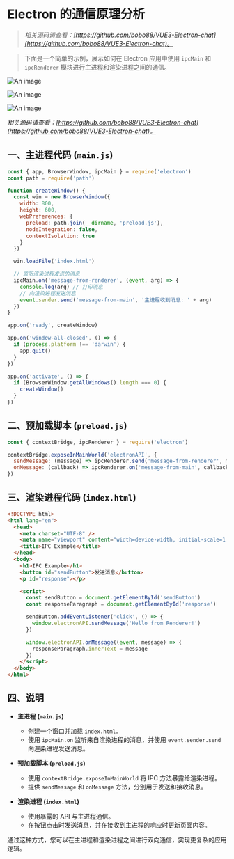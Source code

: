 # Electron 的通信原理分析

> _相关源码请查看：[https://github.com/bobo88/VUE3-Electron-chat](https://github.com/bobo88/VUE3-Electron-chat)。_

> 下面是一个简单的示例，展示如何在 Electron 应用中使用 `ipcMain` 和 `ipcRenderer` 模块进行主进程和渲染进程之间的通信。

![An image](/images/mp/electron-msg-1.png)

![An image](/images/mp/electron-msg-2.png)

![An image](/images/mp/electron-msg-3.png)

_相关源码请查看：[https://github.com/bobo88/VUE3-Electron-chat](https://github.com/bobo88/VUE3-Electron-chat)。_

## 一、主进程代码 (`main.js`)

```javascript
const { app, BrowserWindow, ipcMain } = require('electron')
const path = require('path')

function createWindow() {
  const win = new BrowserWindow({
    width: 800,
    height: 600,
    webPreferences: {
      preload: path.join(__dirname, 'preload.js'),
      nodeIntegration: false,
      contextIsolation: true
    }
  })

  win.loadFile('index.html')

  // 监听渲染进程发送的消息
  ipcMain.on('message-from-renderer', (event, arg) => {
    console.log(arg) // 打印消息
    // 向渲染进程发送消息
    event.sender.send('message-from-main', '主进程收到消息: ' + arg)
  })
}

app.on('ready', createWindow)

app.on('window-all-closed', () => {
  if (process.platform !== 'darwin') {
    app.quit()
  }
})

app.on('activate', () => {
  if (BrowserWindow.getAllWindows().length === 0) {
    createWindow()
  }
})
```

## 二、预加载脚本 (`preload.js`)

```javascript
const { contextBridge, ipcRenderer } = require('electron')

contextBridge.exposeInMainWorld('electronAPI', {
  sendMessage: (message) => ipcRenderer.send('message-from-renderer', message),
  onMessage: (callback) => ipcRenderer.on('message-from-main', callback)
})
```

## 三、渲染进程代码 (`index.html`)

```html
<!DOCTYPE html>
<html lang="en">
  <head>
    <meta charset="UTF-8" />
    <meta name="viewport" content="width=device-width, initial-scale=1.0" />
    <title>IPC Example</title>
  </head>
  <body>
    <h1>IPC Example</h1>
    <button id="sendButton">发送消息</button>
    <p id="response"></p>

    <script>
      const sendButton = document.getElementById('sendButton')
      const responseParagraph = document.getElementById('response')

      sendButton.addEventListener('click', () => {
        window.electronAPI.sendMessage('Hello from Renderer!')
      })

      window.electronAPI.onMessage((event, message) => {
        responseParagraph.innerText = message
      })
    </script>
  </body>
</html>
```

## 四、说明

- **主进程 (`main.js`)**

  - 创建一个窗口并加载 `index.html`。
  - 使用 `ipcMain.on` 监听来自渲染进程的消息，并使用 `event.sender.send` 向渲染进程发送消息。

- **预加载脚本 (`preload.js`)**

  - 使用 `contextBridge.exposeInMainWorld` 将 IPC 方法暴露给渲染进程。
  - 提供 `sendMessage` 和 `onMessage` 方法，分别用于发送和接收消息。

- **渲染进程 (`index.html`)**
  - 使用暴露的 API 与主进程通信。
  - 在按钮点击时发送消息，并在接收到主进程的响应时更新页面内容。

通过这种方式，您可以在主进程和渲染进程之间进行双向通信，实现更复杂的应用逻辑。

